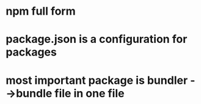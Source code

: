 # npm full form 

# package.json is a configuration for packages
# most important package is bundler -->bundle file in one file